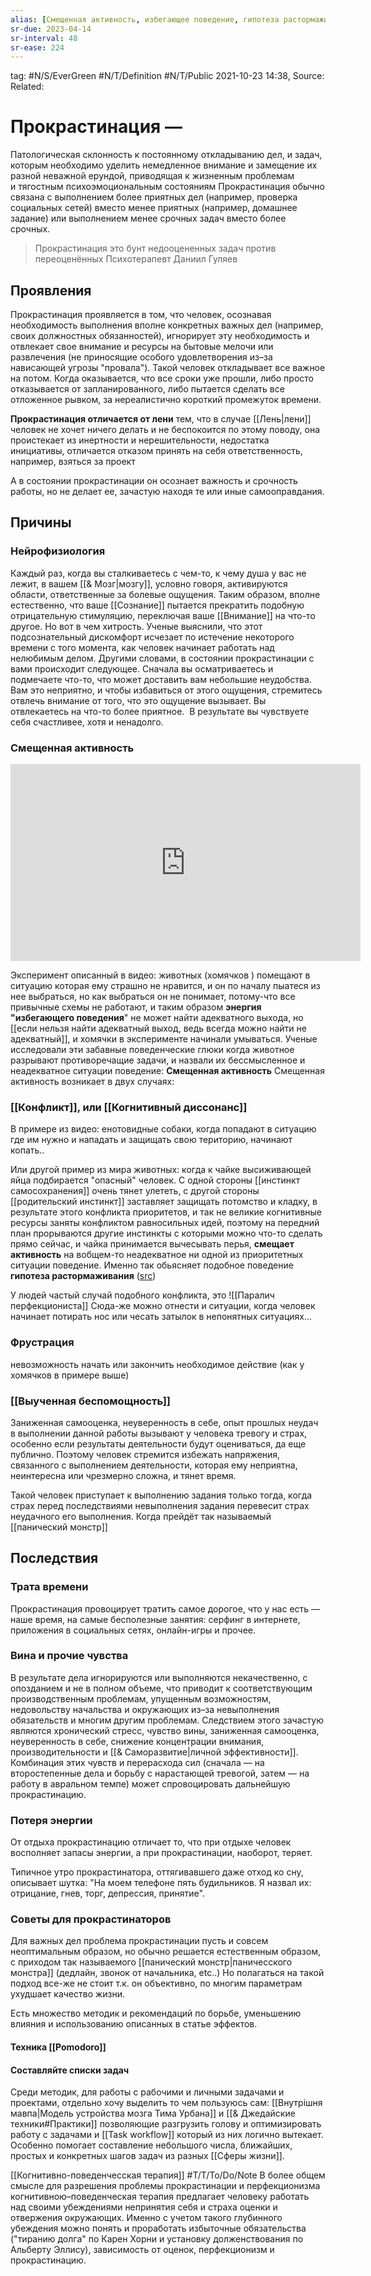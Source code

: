 ```yaml
---
alias: [Смещенная активность, избегающее поведение, гипотеза растормаживания ]
sr-due: 2023-04-14
sr-interval: 48
sr-ease: 224
---
```

tag:  #N/S/EverGreen  #N/T/Definition #N/T/Public 
2021-10-23 14:38, Source: 
Related:  
# Прокрастинация —
Патологическая склонность к постоянному откладыванию дел, и задач, которым необходимо уделить немедленное внимание и замещение их разной неважной ерундой, приводящая к жизненным проблемам и тягостным психоэмоциональным состояниям
Прокрастинация обычно связана с выполнением более приятных дел (например, проверка социальных сетей) вместо менее приятных (например, домашнее задание) или выполнением менее срочных задач вместо более срочных.

> Прокрастинация это бунт недооцененных задач против переоценённых
> Психотерапевт Даниил Гуляев

## Проявления 
Прокрастинация проявляется в том, что человек, осознавая необходимость выполнения вполне конкретных важных дел (например, своих должностных обязанностей), игнорирует эту необходимость и отвлекает свое внимание и ресурсы на бытовые мелочи или развлечения (не приносящие особого удовлетворения из–за нависающей угрозы "провала"). Такой человек откладывает все важное на потом. Когда оказывается, что все сроки уже прошли, либо просто отказывается от запланированного, либо пытается сделать все отложенное рывком, за нереалистично короткий промежуток времени.

**Прокрастинация отличается от лени** тем, что в случае [[Лень|лени]] человек не хочет ничего делать и не беспокоится по этому поводу, она проистекает из инертности и нерешительности, недостатка инициативы, отличается отказом принять на себя ответственность, например, взяться за проект

А в состоянии прокрастинации он осознает важность и срочность работы, но не делает ее, зачастую находя те или иные самооправдания.

## Причины

### Нейрофизиология
Каждый раз, когда вы сталкиваетесь с чем-то, к чему душа у вас не лежит, в вашем [[& Мозг|мозгу]], условно говоря, активируются области, ответственные за болевые ощущения. Таким образом, вполне естественно, что ваше [[Сознание]] пытается прекратить подобную отрицательную стимуляцию, переключая ваше [[Внимание]] на что-то другое. Но вот в чем хитрость. Ученые выяснили, что этот подсознательный дискомфорт исчезает по истечение некоторого времени с того момента, как человек начинает работать над нелюбимым делом. Другими словами, в состоянии прокрастинации с вами происходит следующее. Сначала вы осматриваетесь и подмечаете что-то, что может доставить вам небольшие неудобства. Вам это неприятно, и чтобы избавиться от этого ощущения, стремитесь отвлечь внимание от того, что это ощущение вызывает.
Вы отвлекаетесь на что-то более приятное. 
В результате вы чувствуете себя счастливее, хотя и ненадолго.

### Смещенная активность
<iframe width="560" height="315" src="https://www.youtube.com/embed/kgaIbDvP_KI" title="YouTube video player" frameborder="0" allow="accelerometer; autoplay; clipboard-write; encrypted-media; gyroscope; picture-in-picture; web-share" allowfullscreen></iframe>

Эксперимент описанный в видео: животных (хомячков ) помещают в ситуацию которая ему страшно не нравится, и он по началу пыатеся из нее выбраться, но как выбраться он не понимает, потому-что все привычные схемы не работают, и таким образом **энергия "избегающего поведения**" не может найти адекватного выхода, но [[если нельзя найти адекватный выход, ведь всегда можно найти не адекватный]], и хомячки в эксперименте начинали умываться. 
Ученые исследовали эти забавные поведенческие глюки когда животное разрывают противоречащие задачи, и назвали их бессмысленное и неадекватное ситуации поведение:  **Смещенная активность**
Смещенная активность возникает в двух случаях:

### [[Конфликт]], или [[Когнитивный диссонанс]] 
В примере из видео: енотовидные собаки, когда попадают в ситуацию где им нужно и нападать и защищать свою територию, начинают копать..  

Или другой пример из мира животных: когда к чайке высиживающей яйца подбирается "опасный" человек. С одной стороны [[инстинкт самосохранения]] очень тянет улететь, с другой стороны [[родительский инстинкт]]  заставляет защищать потомство и кладку, в результате этого конфликта приоритетов, и так не великие когнитивные ресурсы заняты конфликтом равносильных идей, поэтому на передний план прорываются другие инстинкты с которыми можно что-то сделать прямо сейчас, и чайка принимается вычесывать перья, **смещает активность** на вобщем-то неадекватное ни одной из приоритетных ситуации поведение. Именно так обьясняет подобное поведение **гипотеза растормаживания** ([src](https://mylect.ru/psyhologya/psyholo/556-zoopsyhology-start3))

У людей частый случай подобного конфликта, это 
![[Паралич перфекциониста]]
Сюда-же можно отнести и ситуации, когда человек начинает потирать нос или чесать затылок в непонятных ситуациях...

### **Фрустрация** 
невозможность начать или закончить необходимое действие (как у хомячков в примере выше)

### [[Выученная беспомощность]]
Заниженная самооценка, неуверенность в себе, опыт прошлых неудач в выполнении данной работы вызывают у человека тревогу и страх, особенно если результаты деятельности будут оцениваться, да еще публично. Поэтому человек стремится избежать напряжения, связанного с выполнением деятельности, которая ему неприятна, неинтересна или чрезмерно сложна, и тянет время.

Такой человек приступает к выполнению задания только тогда, когда страх перед последствиями невыполнения задания перевесит страх неудачного его выполнения. Когда прейдёт так называемый [[панический монстр]]


## Последствия

### Трата времени
Прокрастинация провоцирует тратить самое дорогое, что у нас есть — наше время, на самые бесполезные занятия: серфинг в интернете, приложения в социальных сетях, онлайн-игры и прочее.

### Вина и прочие чувства
В результате дела игнорируются или выполняются некачественно, с опозданием и не в полном объеме, что приводит к соответствующим производственным проблемам, упущенным возможностям, недовольству начальства и окружающих из–за невыполнения обязательств и многим другим проблемам. Следствием этого зачастую являются хронический стресс, чувство вины, заниженная самооценка, неуверенность в себе, снижение концентрации внимания, производительности и [[& Саморазвитие|личной эффективности]]. Комбинация этих чувств и перерасхода сил (сначала — на второстепенные дела и борьбу с нарастающей тревогой, затем — на работу в авральном темпе) может спровоцировать дальнейшую прокрастинацию.

### Потеря энергии
От отдыха прокрастинацию отличает то, что при отдыхе человек восполняет запасы энергии, а при прокрастинации, наоборот, теряет.

Типичное утро прокрастинатора, оттягивавшего даже отход ко сну, описывает шутка: "На моем телефоне пять будильников. Я назвал их: отрицание, гнев, торг, депрессия, принятие".

### Советы для прокрастинаторов
Для важных дел проблема прокрастинации пусть и совсем неоптимальным образом, но обычно решается естественным образом, с приходом так называемого [[панический монстр|паничесского монстра]] (дедлайн, звонок от начальника, etc..)
Но полагаться на такой подход все-же не стоит т.к. он объективно, по многим параметрам ухудшает качество жизни.

Есть множество методик и рекомендаций по борьбе, уменьшению влияния и использованию описанных в статье эффектов.
#### Техника [[Pomodoro]]

#### Составляйте списки задач 
Среди методик, для работы с рабочими и личными задачами и проектами, отдельно хочу выделить то чем пользуюсь сам: [[Внутрішня мавпа|Модель устройства мозга Тима Урбана]] и [[& Джедайские техники#Практики]]  позволяющие разгрузить голову и оптимизировать работу с задачами и [[Task workflow]] который из них логично вытекает. Особенно помогает составление небольшого числа, ближайших, простых и конкретных шагов задач из разных [[Сферы жизни]].

[[Когнитивно-поведенчесская терапия]]
#T/T/To/Do/Note 
 В более общем смысле для разрешения проблемы прокрастинации и перфекционизма когнитивною–поведенческая терапия предлагает человеку работать над своими убеждениями непринятия себя и страха оценки и отвержения окружающих.
  Именно с учетом такого глубинного убеждения можно понять и проработать избыточные обязательства ("тиранию долга" по Карен Хорни и установку долженствования по Альберту Эллису), зависимость от оценок, перфекционизм и прокрастинацию.